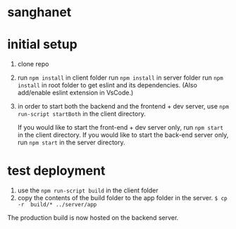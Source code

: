 # sanghanet

# initial setup
 1. clone repo

 2. run `npm install` in client folder
    run `npm install` in server folder
    run `npm install` in root folder to get eslint and its dependencies. (Also add/enable eslint extension in VsCode.)

 3. in order to start both the backend and the frontend + dev server, use `npm run-script startBoth` in the client directory.

    If you would like to start the front-end + dev server only, run `npm start` in the client directory.
    If you would like to start the back-end server only, run `npm start` in the server directory.

# test deployment

   1. use the `npm run-script build` in the client folder
   2. copy the contents of the build folder to the app folder in the server.
      `$ cp -r  build/* ../server/app`

   The production build is now hosted on the backend server.
